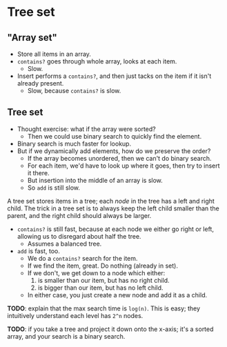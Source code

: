 # Tree set

## "Array set"

* Store all items in an array.
* `contains?` goes through whole array, looks at each item.
    * Slow.
* Insert performs a `contains?`, and then just tacks on the item if it
  isn't already present.
    * Slow, because `contains?` is slow.

## Tree set

* Thought exercise: what if the array were sorted?
    * Then we could use binary search to quickly find the element.
* Binary search is much faster for lookup.
* But if we dynamically add elements, how do we preserve the order?
    * If the array becomes unordered, then we can't do binary search.
    * For each item, we'd have to look up where it goes, then try to
      insert it there.
    * But insertion into the middle of an array is slow.
    * So `add` is still slow.

A tree set stores items in a tree; each *node* in the tree has a left
and right child. The trick in a tree set is to always keep the left
child smaller than the parent, and the right child should always be
larger.

* `contains?` is still fast, because at each node we either go right
  or left, allowing us to disregard about half the tree.
    * Assumes a balanced tree.
* `add` is fast, too.
    * We do a `contains?` search for the item.
    * If we find the item, great. Do nothing (already in set).
    * If we don't, we get down to a node which either:
        1. is smaller than our item, but has no right child.
        2. is bigger than our item, but has no left child.
    * In either case, you just create a new node and add it as a
      child.

**TODO**: explain that the max search time is `log(n)`. This is easy;
they intuitively understand each level has `2^n` nodes.

**TODO**: if you take a tree and project it down onto the x-axis; it's
a sorted array, and your search is a binary search.
